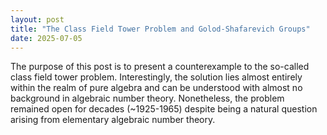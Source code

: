 ```yaml
---
layout: post
title: "The Class Field Tower Problem and Golod-Shafarevich Groups"
date: 2025-07-05
---
```


The purpose of this post is to present a counterexample to the so-called class field tower problem. Interestingly, the solution lies almost entirely within the realm of pure algebra and can be understood with almost no background in algebraic number theory. Nonetheless, the problem remained open for decades (~1925-1965) despite being a natural question arising from elementary algebraic number theory.



